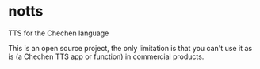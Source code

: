# notts
TTS for the Chechen language

This is an open source project, the only limitation is that you can't use it as is (a Chechen TTS app or function) in commercial products.
